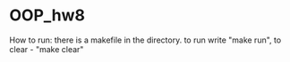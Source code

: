 # OOP_hw8
How to run: there is a makefile in the directory. to run write "make run", to clear - "make clear"
